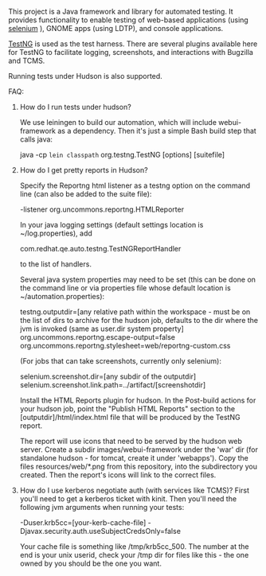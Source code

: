 This project is a Java framework and library for automated testing.
It provides functionality to enable testing of web-based applications
(using [selenium](http://seleniumhq.org/) ), GNOME apps (using LDTP), and
console applications.

[TestNG](http://testng.org) is used as the test harness.  There are
several plugins available here for TestNG to facilitate logging,
screenshots, and interactions with Bugzilla and TCMS.

Running tests under Hudson is also supported.

FAQ:

1) How do I run tests under hudson? 

   We use leiningen to build our automation, which will include
   webui-framework as a dependency.  Then it's just a simple Bash
   build step that calls java:

    java -cp `lein classpath` org.testng.TestNG [options] [suitefile]
    

2) How do I get pretty reports in Hudson?  

   Specify the Reportng html listener as a testng option on the
   command line (can also be added to the suite file):
 
     -listener org.uncommons.reportng.HTMLReporter

   In your java logging settings (default settings location is
   ~/log.properties), add

     com.redhat.qe.auto.testng.TestNGReportHandler

   to the list of handlers.

   Several java system properties may need to be set (this can be done
   on the command line or via properties file whose default location
   is ~/automation.properties):
 
     testng.outputdir=[any relative path within the workspace - must
     	  be on the list of dirs to archive for the hudson job,
     	  defaults to the dir where the jvm is invoked (same as
     	  user.dir system property]
     org.uncommons.reportng.escape-output=false
     org.uncommons.reportng.stylesheet=web/reportng-custom.css

    
   (For jobs that can take screenshots, currently only selenium):

     selenium.screenshot.dir=[any subdir of the outputdir]    
     selenium.screenshot.link.path=../artifact/[screenshotdir]

   Install the HTML Reports plugin for hudson.  In the
   Post-build actions for your hudson job, point the "Publish HTML
   Reports" section to the [outputdir]/html/index.html file that will
   be produced by the TestNG report.

   The report will use icons that need to be served by the hudson web
   server.  Create a subdir images/webui-framework under the 'war' dir
   (for standalone hudson - for tomcat, create it under 'webapps').
   Copy the files resources/web/*.png from this repository, into the
   subdirectory you created.  Then the report's icons will link to the
   correct files.
   	  
3) How do I use kerberos negotiate auth (with services like TCMS)?
   First you'll need to get a kerberos ticket with kinit. Then you'll
   need the following jvm arguments when running your tests:

     -Duser.krb5cc=[your-kerb-cache-file] -Djavax.security.auth.useSubjectCredsOnly=false 
   
   Your cache file is something like /tmp/krb5cc_500.  The number at
   the end is your unix userid, check your /tmp dir for files like
   this - the one owned by you should be the one you want.
